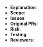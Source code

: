 - **Explanation**:
  <!--
  A description of the changes. This can be brief, but it should be clear.
  -->
- **Scope**:
  <!--
  An assessment of the impact and importance of the changes. For example, can
  the changes break existing code?
  -->
- **Issues**:
  <!--
  References to issues the changes resolve, if any.
  -->
- **Original PRs**:
  <!--
  Links to mainline branch pull requests in which the changes originated.
  -->
- **Risk**:
  <!--
  The (specific) risk to the release for taking the changes.
  -->
- **Testing**:
  <!--
  The specific testing that has been done or needs to be done to further
  validate any impact of the changes.
  -->
- **Reviewers**:
  <!--
  The code owners that GitHub-approved the original changes in the mainline
  branch pull requests. If an original change has not been GitHub-approved by
  a respective code owner, provide a reason. Technical review can be delegated
  by a code owner or otherwise requested as deemed appropriate or useful.
  -->
